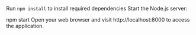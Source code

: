 
Run `npm install` to install required dependencies
Start the Node.js server:

npm start
Open your web browser and visit http://localhost:8000 to access the application.


